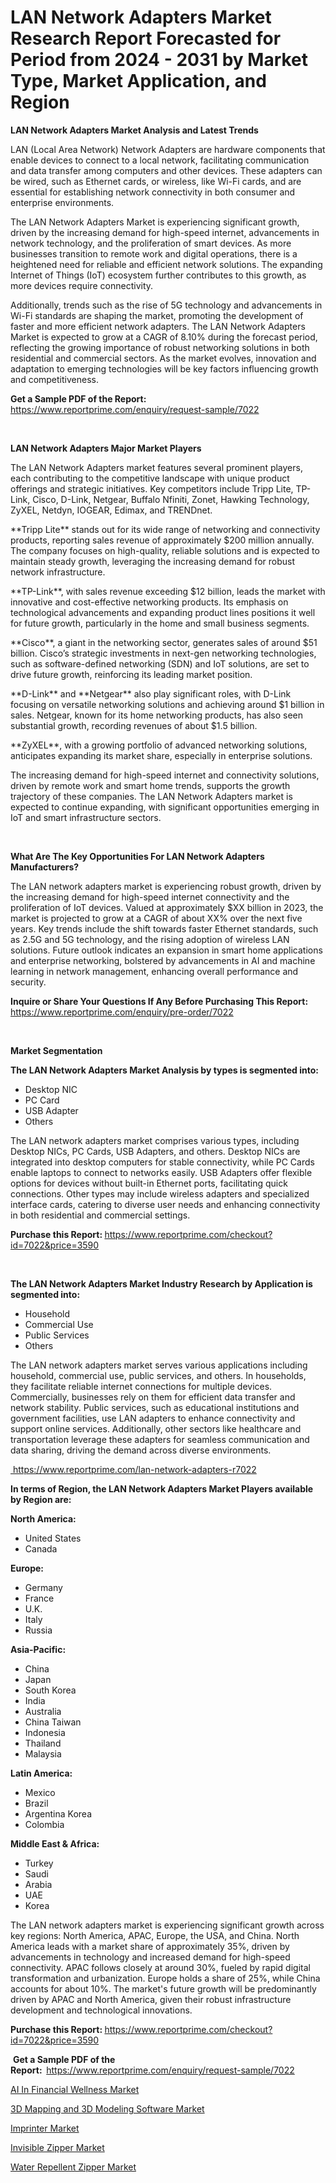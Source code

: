 <p><h1>LAN Network Adapters Market Research Report Forecasted for Period from 2024 -  2031 by Market Type, Market Application, and Region</h1></p><p><strong>LAN Network Adapters Market Analysis and Latest Trends</strong></p>
<p><p>LAN (Local Area Network) Network Adapters are hardware components that enable devices to connect to a local network, facilitating communication and data transfer among computers and other devices. These adapters can be wired, such as Ethernet cards, or wireless, like Wi-Fi cards, and are essential for establishing network connectivity in both consumer and enterprise environments.</p><p>The LAN Network Adapters Market is experiencing significant growth, driven by the increasing demand for high-speed internet, advancements in network technology, and the proliferation of smart devices. As more businesses transition to remote work and digital operations, there is a heightened need for reliable and efficient network solutions. The expanding Internet of Things (IoT) ecosystem further contributes to this growth, as more devices require connectivity.</p><p>Additionally, trends such as the rise of 5G technology and advancements in Wi-Fi standards are shaping the market, promoting the development of faster and more efficient network adapters. The LAN Network Adapters Market is expected to grow at a CAGR of 8.10% during the forecast period, reflecting the growing importance of robust networking solutions in both residential and commercial sectors. As the market evolves, innovation and adaptation to emerging technologies will be key factors influencing growth and competitiveness.</p></p>
<p><strong>Get a Sample PDF of the Report:&nbsp;</strong> <a href="https://www.reportprime.com/enquiry/request-sample/7022?utm_campaign=1159&utm_medium=2&utm_source=Github&utm_content=ia&utm_term=25112024&utm_id=lan-network-adapters">https://www.reportprime.com/enquiry/request-sample/7022</a></p>
<p>&nbsp;</p>
<p><strong>LAN Network Adapters Major Market Players</strong></p>
<p><p>The LAN Network Adapters market features several prominent players, each contributing to the competitive landscape with unique product offerings and strategic initiatives. Key competitors include Tripp Lite, TP-Link, Cisco, D-Link, Netgear, Buffalo Nfiniti, Zonet, Hawking Technology, ZyXEL, Netdyn, IOGEAR, Edimax, and TRENDnet.</p><p>**Tripp Lite** stands out for its wide range of networking and connectivity products, reporting sales revenue of approximately $200 million annually. The company focuses on high-quality, reliable solutions and is expected to maintain steady growth, leveraging the increasing demand for robust network infrastructure.</p><p>**TP-Link**, with sales revenue exceeding $12 billion, leads the market with innovative and cost-effective networking products. Its emphasis on technological advancements and expanding product lines positions it well for future growth, particularly in the home and small business segments.</p><p>**Cisco**, a giant in the networking sector, generates sales of around $51 billion. Cisco’s strategic investments in next-gen networking technologies, such as software-defined networking (SDN) and IoT solutions, are set to drive future growth, reinforcing its leading market position.</p><p>**D-Link** and **Netgear** also play significant roles, with D-Link focusing on versatile networking solutions and achieving around $1 billion in sales. Netgear, known for its home networking products, has also seen substantial growth, recording revenues of about $1.5 billion.</p><p>**ZyXEL**, with a growing portfolio of advanced networking solutions, anticipates expanding its market share, especially in enterprise solutions.</p><p>The increasing demand for high-speed internet and connectivity solutions, driven by remote work and smart home trends, supports the growth trajectory of these companies. The LAN Network Adapters market is expected to continue expanding, with significant opportunities emerging in IoT and smart infrastructure sectors.</p></p>
<p>&nbsp;</p>
<p><strong>What Are The Key Opportunities For LAN Network Adapters Manufacturers?</strong></p>
<p><p>The LAN network adapters market is experiencing robust growth, driven by the increasing demand for high-speed internet connectivity and the proliferation of IoT devices. Valued at approximately $XX billion in 2023, the market is projected to grow at a CAGR of about XX% over the next five years. Key trends include the shift towards faster Ethernet standards, such as 2.5G and 5G technology, and the rising adoption of wireless LAN solutions. Future outlook indicates an expansion in smart home applications and enterprise networking, bolstered by advancements in AI and machine learning in network management, enhancing overall performance and security.</p></p>
<p><strong>Inquire or Share Your Questions If Any Before Purchasing This Report:</strong> <a href="https://www.reportprime.com/enquiry/pre-order/7022?utm_campaign=1159&utm_medium=2&utm_source=Github&utm_content=ia&utm_term=25112024&utm_id=lan-network-adapters">https://www.reportprime.com/enquiry/pre-order/7022</a></p>
<p>&nbsp;</p>
<p><strong>Market Segmentation</strong></p>
<p><strong>The LAN Network Adapters Market Analysis by types is segmented into:</strong></p>
<p><ul><li>Desktop NIC</li><li>PC Card</li><li>USB Adapter</li><li>Others</li></ul></p>
<p><p>The LAN network adapters market comprises various types, including Desktop NICs, PC Cards, USB Adapters, and others. Desktop NICs are integrated into desktop computers for stable connectivity, while PC Cards enable laptops to connect to networks easily. USB Adapters offer flexible options for devices without built-in Ethernet ports, facilitating quick connections. Other types may include wireless adapters and specialized interface cards, catering to diverse user needs and enhancing connectivity in both residential and commercial settings.</p></p>
<p><strong>Purchase this Report:&nbsp;</strong><a href="https://www.reportprime.com/checkout?id=7022&price=3590&utm_campaign=1159&utm_medium=2&utm_source=Github&utm_content=ia&utm_term=25112024&utm_id=lan-network-adapters">https://www.reportprime.com/checkout?id=7022&price=3590</a></p>
<p>&nbsp;</p>
<p><strong>The LAN Network Adapters Market Industry Research by Application is segmented into:</strong></p>
<p><ul><li>Household</li><li>Commercial Use</li><li>Public Services</li><li>Others</li></ul></p>
<p><p>The LAN network adapters market serves various applications including household, commercial use, public services, and others. In households, they facilitate reliable internet connections for multiple devices. Commercially, businesses rely on them for efficient data transfer and network stability. Public services, such as educational institutions and government facilities, use LAN adapters to enhance connectivity and support online services. Additionally, other sectors like healthcare and transportation leverage these adapters for seamless communication and data sharing, driving the demand across diverse environments.</p></p>
<p><a href="https://www.reportprime.com/lan-network-adapters-r7022?utm_campaign=1159&utm_medium=2&utm_source=Github&utm_content=ia&utm_term=25112024&utm_id=lan-network-adapters">&nbsp;https://www.reportprime.com/lan-network-adapters-r7022</a></p>
<p><strong>In terms of Region, the LAN Network Adapters Market Players available by Region are:</strong></p>
<p>
    <p> <strong> North America: </strong>
        <ul>
            <li>United States</li>
            <li>Canada</li>
        </ul>
        </p> 
    <p> <strong> Europe: </strong>
        <ul>
            <li>Germany</li>
            <li>France</li>
            <li>U.K.</li>
            <li>Italy</li>
            <li>Russia</li>
        </ul>
        </p> 
    <p> <strong> Asia-Pacific: </strong>
        <ul>
            <li>China</li>
            <li>Japan</li>
            <li>South Korea</li>
            <li>India</li>
            <li>Australia</li>
            <li>China Taiwan</li>
            <li>Indonesia</li>
            <li>Thailand</li>
            <li>Malaysia</li>
        </ul>
        </p> 
    <p> <strong> Latin America: </strong>
        <ul>
            <li>Mexico</li>
            <li>Brazil</li>
            <li>Argentina Korea</li>
            <li>Colombia</li>
        </ul>
        </p> 
    <p> <strong> Middle East & Africa: </strong>
        <ul>
            <li>Turkey</li>
            <li>Saudi</li>
            <li>Arabia</li>
            <li>UAE</li>
            <li>Korea</li>
        </ul>
    </p>
    </p>
<p><p>The LAN network adapters market is experiencing significant growth across key regions: North America, APAC, Europe, the USA, and China. North America leads with a market share of approximately 35%, driven by advancements in technology and increased demand for high-speed connectivity. APAC follows closely at around 30%, fueled by rapid digital transformation and urbanization. Europe holds a share of 25%, while China accounts for about 10%. The market's future growth will be predominantly driven by APAC and North America, given their robust infrastructure development and technological innovations.</p></p>
<p><strong>Purchase this Report: </strong><a href="https://www.reportprime.com/checkout?id=7022&price=3590&utm_campaign=1159&utm_medium=2&utm_source=Github&utm_content=ia&utm_term=25112024&utm_id=lan-network-adapters">https://www.reportprime.com/checkout?id=7022&price=3590</a></p>
<p>&nbsp;<strong>Get a Sample PDF of the Report:&nbsp;&nbsp;</strong><a href="https://www.reportprime.com/enquiry/request-sample/7022?utm_campaign=1159&utm_medium=2&utm_source=Github&utm_content=ia&utm_term=25112024&utm_id=lan-network-adapters">https://www.reportprime.com/enquiry/request-sample/7022</a></p>
<p><strong></strong></p>
<p><p><a href="https://issuu.com/reportprime-2/docs/ai-in-financial-wellness-market-siz_ee9d82c079bcc7?utm_campaign=1159&utm_medium=2&utm_source=Github&utm_content=ia&utm_term=25112024&utm_id=lan-network-adapters">AI In Financial Wellness Market</a></p><p><a href="https://issuu.com/reportprime-2/docs/3d-mapping-and-3d-modeling-software_91b48dbafd809e?utm_campaign=1159&utm_medium=2&utm_source=Github&utm_content=ia&utm_term=25112024&utm_id=lan-network-adapters">3D Mapping and 3D Modeling Software Market</a></p><p><a href="https://www.linkedin.com/pulse/insights-imprinter-market-players-size-geographical-regions-yovpe?utm_campaign=1159&utm_medium=2&utm_source=Github&utm_content=ia&utm_term=25112024&utm_id=lan-network-adapters">Imprinter Market</a></p><p><a href="https://www.linkedin.com/pulse/invisible-zipper-market-forecast-global-trends-analysis-from-2024-evndc?utm_campaign=1159&utm_medium=2&utm_source=Github&utm_content=ia&utm_term=25112024&utm_id=lan-network-adapters">Invisible Zipper Market</a></p><p><a href="https://www.linkedin.com/pulse/market-insights-global-water-repellent-zipper-forecast-innovation-nerrc?utm_campaign=1159&utm_medium=2&utm_source=Github&utm_content=ia&utm_term=25112024&utm_id=lan-network-adapters">Water Repellent Zipper Market</a></p></p>